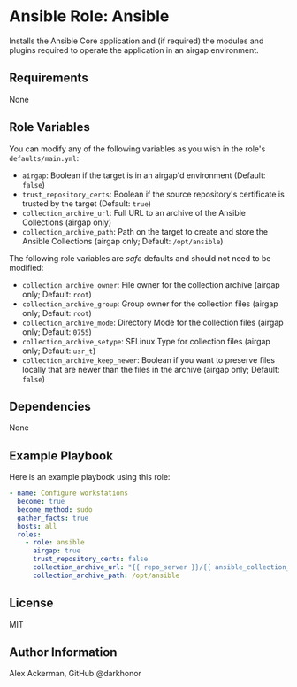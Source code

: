 # Ansible Role: Ansible

Installs the Ansible Core application and (if required) the modules and
plugins required to operate the application in an airgap environment.

## Requirements

None

## Role Variables

You can modify any of the following variables as you wish in the role's `defaults/main.yml`:

* `airgap`: Boolean if the target is in an airgap'd environment (Default: `false`)
* `trust_repository_certs`: Boolean if the source repository's certificate is trusted by the target (Default: `true`)
* `collection_archive_url`: Full URL to an archive of the Ansible Collections (airgap only)
* `collection_archive_path`: Path on the target to create and store the Ansible Collections (airgap only; Default: `/opt/ansible`)

The following role variables are *safe* defaults and should not need to be modified:

* `collection_archive_owner`: File owner for the collection archive (airgap only; Default: `root`)
* `collection_archive_group`: Group owner for the collection files (airgap only; Default: `root`)
* `collection_archive_mode`: Directory Mode for the collection files (airgap only; Default: `0755`)
* `collection_archive_setype`: SELinux Type for collection files (airgap only; Default: `usr_t`)
* `collection_archive_keep_newer`: Boolean if you want to preserve files locally that are newer than the files in the archive (airgap only; Default: `false`)

## Dependencies

None

## Example Playbook

Here is an example playbook using this role:

```yaml
- name: Configure workstations
  become: true
  become_method: sudo
  gather_facts: true
  hosts: all
  roles:
    - role: ansible
      airgap: true
      trust_repository_certs: false
      collection_archive_url: "{{ repo_server }}/{{ ansible_collection_archive }}"
      collection_archive_path: /opt/ansible
```

## License

MIT

## Author Information

Alex Ackerman, GitHub @darkhonor
